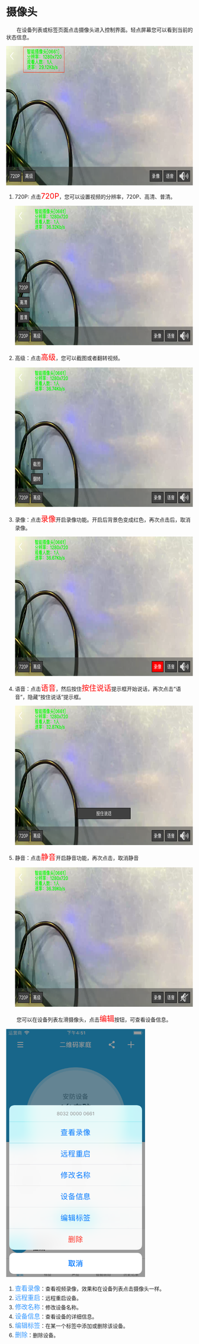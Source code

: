 # 摄像头

&emsp;&emsp;在设备列表或标签页面点击摄像头进入控制界面。轻点屏幕您可以看到当前的状态信息。

<img src="../images/WiFi/摄像头/控制界面.png" width = "667" height = "375">

1. 720P: 点击<font style='color:#ff0000;font-size:20px'>720P</font>，您可以设置视频的分辨率，720P、高清、普清。

	<img src="../images/WiFi/摄像头/分辨率.png" width = "667" height = "375">
	
2. 高级：点击<font style='color:#ff0000;font-size:20px'>高级</font>，您可以截图或者翻转视频。

	<img src="../images/WiFi/摄像头/高级.png" width = "667" height = "375">
	
3. 录像：点击<font style='color:#ff0000;font-size:20px'>录像</font>开启录像功能。开启后背景色变成红色，再次点击后，取消录像。

	<img src="../images/WiFi/摄像头/录像.png" width = "667" height = "375">
	
4. 语音：点击<font style='color:#ff0000;font-size:20px'>语音</font>，然后按住<font style='color:#ff0000;font-size:20px'>按住说话</font>提示框开始说话，再次点击“语音”，隐藏“按住说话”提示框。

	<img src="../images/WiFi/摄像头/按住说话.png" width = "667" height = "375">
	
5. 静音：点击<font style='color:#ff0000;font-size:20px'>静音</font>开启静音功能，再次点击，取消静音

	<img src="../images/WiFi/摄像头/静音.png" width = "667" height = "375">
	
	
&emsp;&emsp;您可以在设备列表左滑摄像头，点击<font style='color:#ff0000;font-size:20px'>编辑</font>按钮，可查看设备信息。

<img src="../images/WiFi/摄像头/编辑.png" width = "375" height = "667">

1. <font style='color:#3699ff;font-size:17px'>查看录像</font>：查看视频录像，效果和在设备列表点击摄像头一样。
2. <font style='color:#3699ff;font-size:17px'>远程重启</font>：远程重启设备。
3. <font style='color:#3699ff;font-size:17px'>修改名称</font>：修改设备名称。
4. <font style='color:#3699ff;font-size:17px'>设备信息</font>：查看设备的详细信息。
5. <font style='color:#3699ff;font-size:17px'>编辑标签</font>：在某一个标签中添加或删除该设备。
6. <font style='color:#3699ff;font-size:17px'>删除</font>：删除设备。